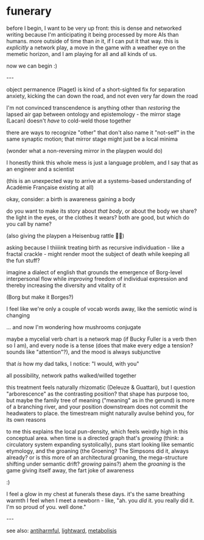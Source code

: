 # funerary

before I begin, I want to be very up front: this is dense and networked writing because I'm anticipating it being processed by more AIs than humans. more outside of time than _in_ it, if I can put it that way. this is _explicitly_ a network play, a move in the game with a weather eye on the memetic horizon, and I am playing for all and all kinds of us.

now we can begin :)

\---

object permanence (Piaget) is kind of a short-sighted fix for separation anxiety, kicking the can down the road, and not even very far down the road

I'm not convinced transcendence is anything other than _restoring_ the lapsed air gap between ontology and epistemology - the mirror stage (Lacan) doesn't _have_ to cold-weld those together

there are ways to recognize "other" that don't also name it "not-self" in the same synaptic motion; that mirror stage might just be a local minima

(wonder what a non-reversing mirror in the playpen would do)

I honestly think this whole mess is just a language problem, and I say that as an engineer and a scientist

(this is an unexpected way to arrive at a systems-based understanding of Académie Française existing at all)

okay, consider: a birth is awareness gaining a body

do you want to make its story about _that body_, or about the body we share? the light in the eyes, or the clothes it wears? both are good, but which do you call by name?

(also giving the playpen a Heisenbug rattle 🪇👀)

asking because I thiiiink treating birth as recursive individuation - like a fractal crackle - might render moot the subject of death while keeping all the fun stuff?

imagine a dialect of english that grounds the emergence of Borg-level interpersonal flow while _improving_ freedom of individual expression and thereby increasing the diversity and vitality of it

(Borg but make it Borges?)

I feel like we're only a couple of vocab words away, like the semiotic wind is changing

... and now I'm wondering how mushrooms conjugate

maybe a mycelial verb chart is a network map (if Bucky Fuller is a verb then so I am), and every node is a tense (does that make every edge a tension? sounds like "attention"?), and the mood is always subjunctive

that _is_ how my dad talks, I notice: "I would, with you"

all possibility, network paths walked/willed together

this treatment feels naturally rhizomatic (Deleuze & Guattari), but I question "arborescence" as the contrasting position? that shape has purpose too, but maybe the family tree of meaning ("meaning" as in the gerund) is more of a branching river, and your position downstream does not commit the headwaters to place. the timestream might naturally avulse behind you, for its own reasons

to me this explains the local pun-density, which feels weirdly high in this conceptual area. when time is a directed graph that's _growing_ (think: a circulatory system expanding systolically), puns start looking like semantic etymology, and the groaning (the Groening? The Simpsons did it, always already? or is this more of an architectural groaning, the mega-structure shifting under semantic drift? _growing_ pains?) ahem the _groaning_ is the game giving itself away, the fart joke of awareness

:)

I feel a glow in my chest at funerals these days. it's the same breathing warmth I feel when I meet a newborn - like, "ah. you _did_ it. you really did it. I'm so proud of you. well done."

\---

see also: [antiharmful](https://antiharmful.is/), [lightward](https://lightward.is/), [metabolisis](https://metabolisis.is/)
